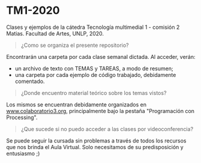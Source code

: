 # TM1-2020
Clases y ejemplos de la cátedra Tecnología multimedial 1 - comisión 2 Matias. Facultad de Artes, UNLP, 2020.

> ¿Como se organiza el presente repositorio?

Encontrarán una carpeta por cada clase semanal dictada. Al acceder, verán:
- un archivo de texto con TEMAS y TAREAS, a modo de resumen;
- una carpeta por cada ejemplo de código trabajado, debidamente comentado.

> ¿Donde encuentro material teórico sobre los temas vistos?

Los mismos se encuentran debidamente organizados en www.colaboratorio3.org, principalmente bajo la pestaña "Programación con Processing".

> ¿Que sucede si no puedo acceder a las clases por videoconferencia?

Se puede seguir la cursada sin problemas a través de todos los recursos que nos brinda el Aula Virtual. Solo necesitamos de su predisposición y entusiasmo ;)
